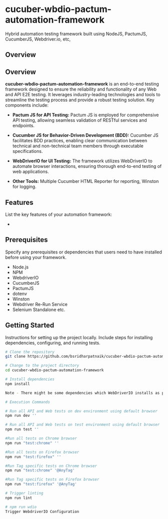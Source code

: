 # cucuber-wbdio-pactum-automation-framework

Hybrid automation testing framework built using NodeJS, PactumJS, CucumberJS, Webdriver.io, etc,

## Overview

## Overview

**cucuber-wbdio-pactum-automation-framework** is an end-to-end testing framework designed to ensure the reliability and functionality of any Web and API E2E testing. It leverages industry-leading technologies and tools to streamline the testing process and provide a robust testing solution. Key components include:

- **Pactum JS for API Testing:** Pactum JS is employed for comprehensive API testing, allowing seamless validation of RESTful services and endpoints.

- **Cucumber JS for Behavior-Driven Development (BDD):** Cucumber JS facilitates BDD practices, enabling clear communication between technical and non-technical team members through executable specifications.

- **WebDriverIO for UI Testing:** The framework utilizes WebDriverIO to automate browser interactions, ensuring thorough end-to-end testing of web applications.

- **Other Tools:** Multiple Cucumber HTML Reporter for reporting, Winston for logging. 


## Features

List the key features of your automation framework:

- 
## Prerequisites

Specify any prerequisites or dependencies that users need to have installed before using your framework.

- Node.js
- NPM
- WebdriverIO
- CucumberJS
- PactumJS
- dotenv
- Winston
- Webdriver Re-Run Service
- Selenium Standalone etc.

## Getting Started

Instructions for setting up the project locally. Include steps for installing dependencies, configuring, and running tests.

```bash
# Clone the repository
git clone https://github.com/bsridharpatnaik/cucuber-wbdio-pactum-automation-framework

# Change to the project directory
cd cucuber-wbdio-pactum-automation-framework

# Install dependencies
npm install

Note - There might be some dependencies which WebDriverIO installs as part of configuration. You can run wdio config and install the same.

# Execution Commands

# Run all API and Web tests on dev environment using default browser
npm run dev '' 

# Run all API and Web tests on test environment using default browser
npm run test '' 

#Run all tests on Chrome browser
npm run "test:chrome" ''

#Run all tests on Firefox browser
npm run "test:firefox" ''

#Run Tag specific tests on Chrome browser
npm run "test:chrome" '@AnyTag'

#Run Tag specific tests on Firefox browser
npm run "test:firefox" '@AnyTag'

# Trigger linting
npm run lint

# npm run wdio
Trigger WebdriverIO Configuration
```

